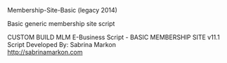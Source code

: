 Membership-Site-Basic (legacy 2014)

Basic generic membership site script

CUSTOM BUILD MLM E-Business Script - BASIC MEMBERSHIP SITE v11.1     		      
Script Developed By: Sabrina Markon 				      
http://sabrinamarkon.com
